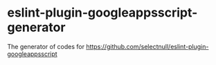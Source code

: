 # eslint-plugin-googleappsscript-generator

The generator of codes for https://github.com/selectnull/eslint-plugin-googleappsscript
